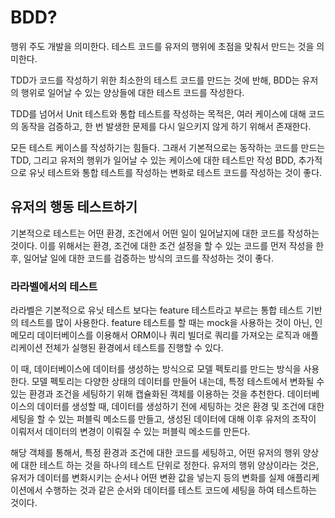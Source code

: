 # BDD?

행위 주도 개발을 의미한다. 테스트 코드를 유저의 행위에 초점을 맞춰서 만드는 것을 의미한다.

TDD가 코드를 작성하기 위한 최소한의 테스트 코드를 만드는 것에 반해, BDD는 유저의 행위로 일어날 수 있는 양상들에 대한 테스트 코드를 작성한다.

TDD를 넘어서 Unit 테스트와 통합 테스트를 작성하는 목적은, 여러 케이스에 대해 코드의 동작을 검증하고, 한 번 발생한 문제를 다시 일으키지 않게 하기 위해서 존재한다.

모든 테스트 케이스를 작성하기는 힘들다. 그래서 기본적으로는 동작하는 코드를 만드는 TDD, 그리고 유저의 행위가 일어날 수 있는 케이스에 대한 테스트만 작성 BDD, 추가적으로 유닛 테스트와 통합 테스트를 작성하는 변화로 테스트 코드를 작성하는 것이 좋다.

## 유저의 행동 테스트하기

기본적으로 테스트는 어떤 환경, 조건에서 어떤 일이 일어날지에 대한 코드를 작성하는 것이다. 이를 위해서는 환경, 조건에 대한 조건 설정을 할 수 있는 코드를 먼저 작성을 한 후, 일어날 일에 대한 코드를 검증하는 방식의 코드를 작성하는 것이 좋다.

### 라라벨에서의 테스트

라라벨은 기본적으로 유닛 테스트 보다는 feature 테스트라고 부르는 통합 테스트 기반의 테스트를 많이 사용한다. feature 테스트를 할 때는 mock을 사용하는 것이 아닌, 인메모리 데이터베이스를 이용해서 ORM이나 쿼리 빌더로 쿼리를 가져오는 로직과 애플리케이션 전체가 실행된 환경에서 테스트를 진행할 수 있다.

이 때, 데이터베이스에 데이터를 생성하는 방식으로 모델 펙토리를 만드는 방식을 사용한다. 모델 펙토리는 다양한 상태의 데이터를 만들어 내는데, 특정 테스트에서 변화될 수 있는 환경과 조건을 세팅하기 위해 캡슐화된 객체를 이용하는 것을 추천한다. 데이터베이스의 데이터를 생성할 때, 데이터를 생성하기 전에 세팅하는 것은 환경 및 조건에 대한 세팅을 할 수 있는 퍼블릭 메소드를 만들고, 생성된 데이터에 대해 이후 유저의 조작이 이뤄저서 데이터의 변경이 이뤄질 수 있는 퍼블릭 메소드를 만든다.

해당 객체를 통해서, 특정 환경과 조건에 대한 코드를 세팅하고, 어떤 유저의 행위 양상에 대한 테스트 하는 것을 하나의 테스트 단위로 정한다. 유저의 행위 양상이라는 것은, 유저가 데이터를 변화시키는 순서나 어떤 변환 값을 넣는지 등의 변화를 실제 애플리케이션에서 수행하는 것과 같은 순서와 데이터를 테스트 코드에 세팅을 하여 테스트하는 것이다.

